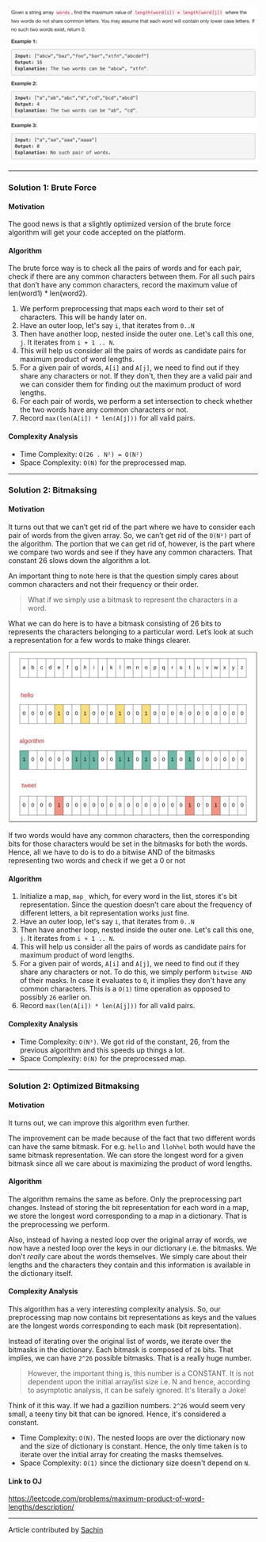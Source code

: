 <p align="center">
<img src="../../Images/Maximum-Product-of-Word-Lengths/main.png" width="600">
</p>

---
### Solution 1: Brute Force

#### Motivation

The good news is that a slightly optimized version of the brute force algorithm will get your code accepted on the platform.

#### Algorithm

The brute force way is to check all the pairs of words and for each pair, check if there are any common characters between them. For all such pairs that don’t have any common characters, record the maximum value of len(word1) * len(word2).

1. We perform preprocessing that maps each word to their set of characters. This will be handy later on.  
2. Have an outer loop, let's say `i`, that iterates from `0..N`
3. Then have another loop, nested inside the outer one. Let's call this one, `j`. It iterates from `i + 1 .. N`.
4. This will help us consider all the pairs of words as candidate pairs for maximum product of word lengths.
5. For a given pair of words, `A[i]` and `A[j]`, we need to find out if they share any characters or not. If they don't, then they are a valid pair and we can consider them for finding out the maximum product of word lengths.
6. For each pair of words, we perform a set intersection to check whether the two words have any common characters or not.
7. Record `max(len(A[i]) * len(A[j]))` for all valid pairs.

#### Complexity Analysis

* Time Complexity: `O(26 . N²) = O(N²)`
* Space Complexity: `O(N)` for the preprocessed map.

---
### Solution 2: Bitmaksing

#### Motivation

It turns out that we can’t get rid of the part where we have to consider each pair of words from the given array. So, we can’t get rid of the `O(N²)` part of the algorithm. The portion that we can get rid of, however, is the part where we compare two words and see if they have any common characters. That constant 26 slows down the algorithm a lot.

An important thing to note here is that the question simply cares about common characters and not their frequency or their order.

>What if we simply use a bitmask to represent the characters in a word.

What we can do here is to have a bitmask consisting of 26 bits to represents the characters belonging to a particular word. Let’s look at such a representation for a few words to make things clearer.

<p align="center">
<img src="../../Images/Maximum-Product-of-Word-Lengths/diag-1.png" width="600">
</p>

If two words would have any common characters, then the corresponding bits for those characters would be set in the bitmasks for both the words. Hence, all we have to do is to do a bitwise AND of the bitmasks representing two words and check if we get a 0 or not

#### Algorithm

1. Initialize a map, `map_` which, for every word in the list, stores it's bit representation. Since the question doesn't care about the frequency of different letters, a bit representation works just fine.
2. Have an outer loop, let's say `i`, that iterates from `0..N`
3. Then have another loop, nested inside the outer one. Let's call this one, `j`. It iterates from `i + 1 .. N`.
4. This will help us consider all the pairs of words as candidate pairs for maximum product of word lengths.
5. For a given pair of words, `A[i]` and `A[j]`, we need to find out if they share any characters or not. To do this, we simply perform `bitwise AND` of their masks. In case it evaluates to `0`, it implies they don't have any common characters. This is a `O(1)` time operation as opposed to possibly `26` earlier on.
6. Record `max(len(A[i]) * len(A[j]))` for all valid pairs.

#### Complexity Analysis

* Time Complexity: `O(N²)`. We got rid of the constant, 26, from the previous algorithm and this speeds up things a lot.
* Space Complexity: `O(N)` for the preprocessed map.

---
### Solution 2: Optimized Bitmaksing

#### Motivation

It turns out, we can improve this algorithm even further.

The improvement can be made because of the fact that two different words can have the same bitmask. For e.g. `hello` and `llohhel` both would have the same bitmask representation. We can store the longest word for a given bitmask since all we care about is maximizing the product of word lengths.

#### Algorithm

The algorithm remains the same as before. Only the preprocessing part changes. Instead of storing the bit representation for each word in a map, we store the longest word corresponding to a map in a dictionary. That is the preprocessing we perform.

Also, instead of having a nested loop over the original array of words, we now have a nested loop over the keys in our dictionary i.e. the bitmasks. We don't *really* care about the words themselves. We simply care about their lengths and the characters they contain and this information is available in the dictionary itself.

#### Complexity Analysis

This algorithm has a very interesting complexity analysis. So, our preprocessing map now contains bit representations as keys and the values are the longest words corresponding to each mask (bit representation).

Instead of iterating over the original list of words, we iterate over the bitmasks in the dictionary. Each bitmask is composed of `26` bits. That implies, we can have `2^26` possible bitmasks. That is a really huge number.

> However, the important thing is, this number is a CONSTANT. It is not dependent upon the initial array/list size i.e. N and hence, according to asymptotic analysis, it can be safely ignored. It's literally a Joke!

Think of it this way. If we had a gazillion numbers. `2^26` would seem very small, a teeny tiny bit that can be ignored. Hence, it's considered a constant.

* Time Complexity: `O(N)`. The nested loops are over the dictionary now and the size of dictionary is constant. Hence, the only time taken is to iterate over the initial array for creating the masks themselves.
* Space Complexity: `O(1)` since the dictionary size doesn't depend on `N`.

#### Link to OJ

https://leetcode.com/problems/maximum-product-of-word-lengths/description/

---
Article contributed by [Sachin](https://github.com/edorado93)

